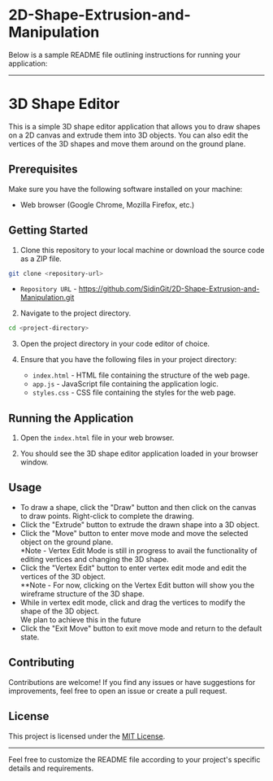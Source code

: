 # 2D-Shape-Extrusion-and-Manipulation

Below is a sample README file outlining instructions for running your application:

---

# 3D Shape Editor

This is a simple 3D shape editor application that allows you to draw shapes on a 2D canvas and extrude them into 3D objects. You can also edit the vertices of the 3D shapes and move them around on the ground plane.

## Prerequisites

Make sure you have the following software installed on your machine:

- Web browser (Google Chrome, Mozilla Firefox, etc.)

## Getting Started

1. Clone this repository to your local machine or download the source code as a ZIP file.

```bash
git clone <repository-url>
```
  - `Repository URL` - https://github.com/SidinGit/2D-Shape-Extrusion-and-Manipulation.git

2. Navigate to the project directory.

```bash
cd <project-directory>
```

3. Open the project directory in your code editor of choice.

4. Ensure that you have the following files in your project directory:

   - `index.html` - HTML file containing the structure of the web page.
   - `app.js` - JavaScript file containing the application logic.
   - `styles.css` - CSS file containing the styles for the web page.

## Running the Application

1. Open the `index.html` file in your web browser.

2. You should see the 3D shape editor application loaded in your browser window.

## Usage

- To draw a shape, click the "Draw" button and then click on the canvas to draw points. Right-click to complete the drawing.
- Click the "Extrude" button to extrude the drawn shape into a 3D object.
- Click the "Move" button to enter move mode and move the selected object on the ground plane. <br>*Note - Vertex Edit Mode is still in progress to avail the functionality of editing vertices and changing the 3D shape.
- Click the "Vertex Edit" button to enter vertex edit mode and edit the vertices of the 3D object. <br>**Note - For now, clicking on the Vertex Edit button will show you the wireframe structure of the 3D shape.
- While in vertex edit mode, click and drag the vertices to modify the shape of the 3D object. <br>We plan to achieve this in the future
- Click the "Exit Move" button to exit move mode and return to the default state.


## Contributing

Contributions are welcome! If you find any issues or have suggestions for improvements, feel free to open an issue or create a pull request.

## License

This project is licensed under the [MIT License](LICENSE).

---

Feel free to customize the README file according to your project's specific details and requirements.
